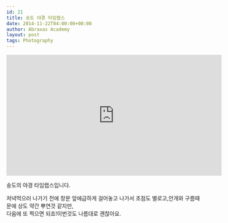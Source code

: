 ```yaml
---
id: 21
title: 송도 야경 타임랩스
date: 2014-11-22T04:00:00+00:00
author: Abraxas Academy
layout: post
tags: Photography
---
```

<iframe width="560" height="315" src="https://www.youtube.com/embed/xatj1OejMGg" frameborder="0" allow="autoplay; encrypted-media" allowfullscreen></iframe>

송도의 야경 타임랩스입니다.

저녁먹으러 나가기 전에 창문 앞에급하게 걸어놓고 나가서 초점도 별로고,안개와 구름때문에 상도 약간 뿌연것 같지만,
​    
다음에 또 찍으면 되죠!이번것도 나름대로 괜찮아요.